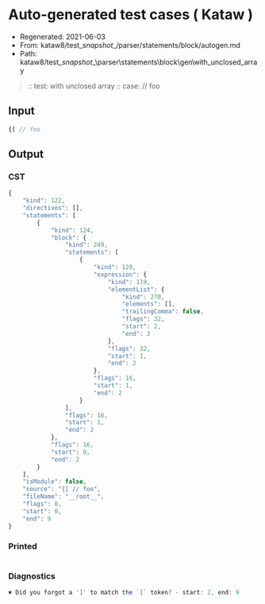 # Auto-generated test cases ( Kataw )
- Regenerated: 2021-06-03
- From: kataw8/test\__snapshot__/parser/statements/block/autogen.md
- Path: kataw8/test\__snapshot__\parser\statements\block\gen\with_unclosed_array
> :: test: with unclosed array
> :: case: // foo
## Input

`````js
{[ // foo
`````
## Output

### CST

```javascript
{
    "kind": 122,
    "directives": [],
    "statements": [
        {
            "kind": 124,
            "block": {
                "kind": 249,
                "statements": [
                    {
                        "kind": 120,
                        "expression": {
                            "kind": 119,
                            "elementList": {
                                "kind": 270,
                                "elements": [],
                                "trailingComma": false,
                                "flags": 32,
                                "start": 2,
                                "end": 2
                            },
                            "flags": 32,
                            "start": 1,
                            "end": 2
                        },
                        "flags": 16,
                        "start": 1,
                        "end": 2
                    }
                ],
                "flags": 16,
                "start": 1,
                "end": 2
            },
            "flags": 16,
            "start": 0,
            "end": 2
        }
    ],
    "isModule": false,
    "source": "{[ // foo",
    "fileName": "__root__",
    "flags": 0,
    "start": 0,
    "end": 9
}
```

### Printed

```javascript

```

### Diagnostics

```javascript
✖ Did you forgot a ']' to match the `[` token? - start: 2, end: 9

```

